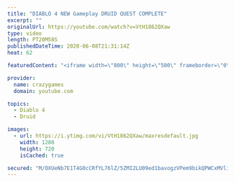 ```yaml
---
title: "DIABLO 4 NEW Gameplay DRUID QUEST COMPLETE"
excerpt: ""
originalUrl: https://youtube.com/watch?v=VtH1862QXaw
type: video
length: PT20M58S
publishedDateTime: 2020-06-08T21:31:14Z
heat: 62

featuredContent: "<iframe width=\"800\" height=\"500\" frameborder=\"0\" src=\"https://www.youtube.com/embed/VtH1862QXaw\" allow=\"accelerometer; autoplay; encrypted-media; gyroscope; picture-in-picture\" allowfullscreen></iframe>"

provider:
  name: crazygames
  domain: youtube.com

topics:
  - Diablo 4
  - Druid

images:
  - url: https://i.ytimg.com/vi/VtH1862QXaw/maxresdefault.jpg
    width: 1280
    height: 720
    isCached: true

secured: "M/OXUeNb7E1T4G0cCRfYL76lZ/5ZMI2LU09ed1bavogzVPem9bikQPWCxMVliUBLBSlzA038runniYa2JfycYNCqKFEQ0l0re96rsb2mg8+I0UtZqAxCpMIujy/AX7NsbuXM7lasZRqXbBCW6kkhZ4yKzz8Pzie7cODZ8d+9rBT06vZbp8a/dqJhHBcP/axoaf+5rJFBfdw1GR8G+zvJEeWqFyNHznhXvwfAhU5DZWCW1Hi7oxiE0eEBeY2vBnEgEa2yEgPBKmlVpT1hLmDhh2yeKRW9Yz9g1p/746WKgwUSHiLuSK/Sv82HrELcUBO/GU2D7GxiILRy9UCLwNnWXqKu3AuNkLZNjTJmDsPrlI2Dko8xWU9iITZ8d9jek0s9ORr5lLpQSRxg/6NMIS+XfsHA3BccE6ta1n2cqYhhcZE=;Z87cv1ECzD51QUjkgV9M+Q=="
---
```


